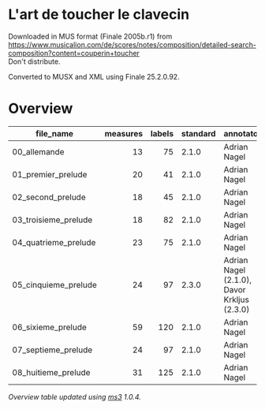 # L'art de toucher le clavecin

Downloaded in MUS format (Finale 2005b.r1) from https://www.musicalion.com/de/scores/notes/composition/detailed-search-composition?content=couperin+toucher \
Don't distribute.

Converted to MUSX and XML using Finale 25.2.0.92.

# Overview
|     file_name      |measures|labels|standard|                annotators                 |reviewers|
|--------------------|-------:|-----:|--------|-------------------------------------------|---------|
|00_allemande        |      13|    75|2.1.0   |Adrian Nagel                               |         |
|01_premier_prelude  |      20|    41|2.1.0   |Adrian Nagel                               |         |
|02_second_prelude   |      18|    45|2.1.0   |Adrian Nagel                               |         |
|03_troisieme_prelude|      18|    82|2.1.0   |Adrian Nagel                               |         |
|04_quatrieme_prelude|      23|    75|2.1.0   |Adrian Nagel                               |         |
|05_cinquieme_prelude|      24|    97|2.3.0   |Adrian Nagel (2.1.0), Davor Krkljus (2.3.0)|DK       |
|06_sixieme_prelude  |      59|   120|2.1.0   |Adrian Nagel                               |         |
|07_septieme_prelude |      24|    97|2.1.0   |Adrian Nagel                               |         |
|08_huitieme_prelude |      31|   125|2.1.0   |Adrian Nagel                               |         |


*Overview table updated using [ms3](https://johentsch.github.io/ms3/) 1.0.4.*
